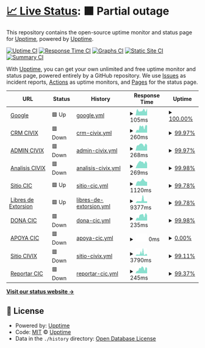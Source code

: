 # [📈 Live Status](https://demo.upptime.js.org): <!--live status--> **🟧 Partial outage**

This repository contains the open-source uptime monitor and status page for [Upptime](https://upptime.js.org), powered by [Upptime](https://github.com/upptime/upptime).

[![Uptime CI](https://github.com/remgi/upptime/workflows/Uptime%20CI/badge.svg)](https://github.com/remgi/upptime/actions?query=workflow%3A%22Uptime+CI%22)
[![Response Time CI](https://github.com/remgi/upptime/workflows/Response%20Time%20CI/badge.svg)](https://github.com/remgi/upptime/actions?query=workflow%3A%22Response+Time+CI%22)
[![Graphs CI](https://github.com/remgi/upptime/workflows/Graphs%20CI/badge.svg)](https://github.com/remgi/upptime/actions?query=workflow%3A%22Graphs+CI%22)
[![Static Site CI](https://github.com/remgi/upptime/workflows/Static%20Site%20CI/badge.svg)](https://github.com/remgi/upptime/actions?query=workflow%3A%22Static+Site+CI%22)
[![Summary CI](https://github.com/remgi/upptime/workflows/Summary%20CI/badge.svg)](https://github.com/remgi/upptime/actions?query=workflow%3A%22Summary+CI%22)

With [Upptime](https://upptime.js.org), you can get your own unlimited and free uptime monitor and status page, powered entirely by a GitHub repository. We use [Issues](https://github.com/upptime/upptime/issues) as incident reports, [Actions](https://github.com/remgi/upptime/actions) as uptime monitors, and [Pages](https://demo.upptime.js.org) for the status page.

<!--start: status pages-->
<!-- This summary is generated by Upptime (https://github.com/upptime/upptime) -->
<!-- Do not edit this manually, your changes will be overwritten -->
<!-- prettier-ignore -->
| URL | Status | History | Response Time | Uptime |
| --- | ------ | ------- | ------------- | ------ |
| <img alt="" src="https://favicons.githubusercontent.com/www.google.com" height="13"> [Google](https://www.google.com) | 🟩 Up | [google.yml](https://github.com/remgi/uptimecic/commits/HEAD/history/google.yml) | <details><summary><img alt="Response time graph" src="./graphs/google/response-time-week.png" height="20"> 105ms</summary><br><a href="https://remgi.github.io/uptimecic/history/google"><img alt="Response time 151" src="https://img.shields.io/endpoint?url=https%3A%2F%2Fraw.githubusercontent.com%2Fremgi%2Fuptimecic%2FHEAD%2Fapi%2Fgoogle%2Fresponse-time.json"></a><br><a href="https://remgi.github.io/uptimecic/history/google"><img alt="24-hour response time 141" src="https://img.shields.io/endpoint?url=https%3A%2F%2Fraw.githubusercontent.com%2Fremgi%2Fuptimecic%2FHEAD%2Fapi%2Fgoogle%2Fresponse-time-day.json"></a><br><a href="https://remgi.github.io/uptimecic/history/google"><img alt="7-day response time 105" src="https://img.shields.io/endpoint?url=https%3A%2F%2Fraw.githubusercontent.com%2Fremgi%2Fuptimecic%2FHEAD%2Fapi%2Fgoogle%2Fresponse-time-week.json"></a><br><a href="https://remgi.github.io/uptimecic/history/google"><img alt="30-day response time 135" src="https://img.shields.io/endpoint?url=https%3A%2F%2Fraw.githubusercontent.com%2Fremgi%2Fuptimecic%2FHEAD%2Fapi%2Fgoogle%2Fresponse-time-month.json"></a><br><a href="https://remgi.github.io/uptimecic/history/google"><img alt="1-year response time 151" src="https://img.shields.io/endpoint?url=https%3A%2F%2Fraw.githubusercontent.com%2Fremgi%2Fuptimecic%2FHEAD%2Fapi%2Fgoogle%2Fresponse-time-year.json"></a></details> | <details><summary><a href="https://remgi.github.io/uptimecic/history/google">100.00%</a></summary><a href="https://remgi.github.io/uptimecic/history/google"><img alt="All-time uptime 100.00%" src="https://img.shields.io/endpoint?url=https%3A%2F%2Fraw.githubusercontent.com%2Fremgi%2Fuptimecic%2FHEAD%2Fapi%2Fgoogle%2Fuptime.json"></a><br><a href="https://remgi.github.io/uptimecic/history/google"><img alt="24-hour uptime 100.00%" src="https://img.shields.io/endpoint?url=https%3A%2F%2Fraw.githubusercontent.com%2Fremgi%2Fuptimecic%2FHEAD%2Fapi%2Fgoogle%2Fuptime-day.json"></a><br><a href="https://remgi.github.io/uptimecic/history/google"><img alt="7-day uptime 100.00%" src="https://img.shields.io/endpoint?url=https%3A%2F%2Fraw.githubusercontent.com%2Fremgi%2Fuptimecic%2FHEAD%2Fapi%2Fgoogle%2Fuptime-week.json"></a><br><a href="https://remgi.github.io/uptimecic/history/google"><img alt="30-day uptime 100.00%" src="https://img.shields.io/endpoint?url=https%3A%2F%2Fraw.githubusercontent.com%2Fremgi%2Fuptimecic%2FHEAD%2Fapi%2Fgoogle%2Fuptime-month.json"></a><br><a href="https://remgi.github.io/uptimecic/history/google"><img alt="1-year uptime 100.00%" src="https://img.shields.io/endpoint?url=https%3A%2F%2Fraw.githubusercontent.com%2Fremgi%2Fuptimecic%2FHEAD%2Fapi%2Fgoogle%2Fuptime-year.json"></a></details>
| <img alt="" src="https://favicons.githubusercontent.com/crm.civix.mx" height="13"> [CRM CIVIX](https://crm.civix.mx) | 🟥 Down | [crm-civix.yml](https://github.com/remgi/uptimecic/commits/HEAD/history/crm-civix.yml) | <details><summary><img alt="Response time graph" src="./graphs/crm-civix/response-time-week.png" height="20"> 260ms</summary><br><a href="https://remgi.github.io/uptimecic/history/crm-civix"><img alt="Response time 331" src="https://img.shields.io/endpoint?url=https%3A%2F%2Fraw.githubusercontent.com%2Fremgi%2Fuptimecic%2FHEAD%2Fapi%2Fcrm-civix%2Fresponse-time.json"></a><br><a href="https://remgi.github.io/uptimecic/history/crm-civix"><img alt="24-hour response time 324" src="https://img.shields.io/endpoint?url=https%3A%2F%2Fraw.githubusercontent.com%2Fremgi%2Fuptimecic%2FHEAD%2Fapi%2Fcrm-civix%2Fresponse-time-day.json"></a><br><a href="https://remgi.github.io/uptimecic/history/crm-civix"><img alt="7-day response time 260" src="https://img.shields.io/endpoint?url=https%3A%2F%2Fraw.githubusercontent.com%2Fremgi%2Fuptimecic%2FHEAD%2Fapi%2Fcrm-civix%2Fresponse-time-week.json"></a><br><a href="https://remgi.github.io/uptimecic/history/crm-civix"><img alt="30-day response time 410" src="https://img.shields.io/endpoint?url=https%3A%2F%2Fraw.githubusercontent.com%2Fremgi%2Fuptimecic%2FHEAD%2Fapi%2Fcrm-civix%2Fresponse-time-month.json"></a><br><a href="https://remgi.github.io/uptimecic/history/crm-civix"><img alt="1-year response time 331" src="https://img.shields.io/endpoint?url=https%3A%2F%2Fraw.githubusercontent.com%2Fremgi%2Fuptimecic%2FHEAD%2Fapi%2Fcrm-civix%2Fresponse-time-year.json"></a></details> | <details><summary><a href="https://remgi.github.io/uptimecic/history/crm-civix">99.97%</a></summary><a href="https://remgi.github.io/uptimecic/history/crm-civix"><img alt="All-time uptime 99.79%" src="https://img.shields.io/endpoint?url=https%3A%2F%2Fraw.githubusercontent.com%2Fremgi%2Fuptimecic%2FHEAD%2Fapi%2Fcrm-civix%2Fuptime.json"></a><br><a href="https://remgi.github.io/uptimecic/history/crm-civix"><img alt="24-hour uptime 99.76%" src="https://img.shields.io/endpoint?url=https%3A%2F%2Fraw.githubusercontent.com%2Fremgi%2Fuptimecic%2FHEAD%2Fapi%2Fcrm-civix%2Fuptime-day.json"></a><br><a href="https://remgi.github.io/uptimecic/history/crm-civix"><img alt="7-day uptime 99.97%" src="https://img.shields.io/endpoint?url=https%3A%2F%2Fraw.githubusercontent.com%2Fremgi%2Fuptimecic%2FHEAD%2Fapi%2Fcrm-civix%2Fuptime-week.json"></a><br><a href="https://remgi.github.io/uptimecic/history/crm-civix"><img alt="30-day uptime 99.60%" src="https://img.shields.io/endpoint?url=https%3A%2F%2Fraw.githubusercontent.com%2Fremgi%2Fuptimecic%2FHEAD%2Fapi%2Fcrm-civix%2Fuptime-month.json"></a><br><a href="https://remgi.github.io/uptimecic/history/crm-civix"><img alt="1-year uptime 99.79%" src="https://img.shields.io/endpoint?url=https%3A%2F%2Fraw.githubusercontent.com%2Fremgi%2Fuptimecic%2FHEAD%2Fapi%2Fcrm-civix%2Fuptime-year.json"></a></details>
| <img alt="" src="https://favicons.githubusercontent.com/admin.civix.mx" height="13"> [ADMIN CIVIX](https://admin.civix.mx) | 🟥 Down | [admin-civix.yml](https://github.com/remgi/uptimecic/commits/HEAD/history/admin-civix.yml) | <details><summary><img alt="Response time graph" src="./graphs/admin-civix/response-time-week.png" height="20"> 268ms</summary><br><a href="https://remgi.github.io/uptimecic/history/admin-civix"><img alt="Response time 854" src="https://img.shields.io/endpoint?url=https%3A%2F%2Fraw.githubusercontent.com%2Fremgi%2Fuptimecic%2FHEAD%2Fapi%2Fadmin-civix%2Fresponse-time.json"></a><br><a href="https://remgi.github.io/uptimecic/history/admin-civix"><img alt="24-hour response time 238" src="https://img.shields.io/endpoint?url=https%3A%2F%2Fraw.githubusercontent.com%2Fremgi%2Fuptimecic%2FHEAD%2Fapi%2Fadmin-civix%2Fresponse-time-day.json"></a><br><a href="https://remgi.github.io/uptimecic/history/admin-civix"><img alt="7-day response time 268" src="https://img.shields.io/endpoint?url=https%3A%2F%2Fraw.githubusercontent.com%2Fremgi%2Fuptimecic%2FHEAD%2Fapi%2Fadmin-civix%2Fresponse-time-week.json"></a><br><a href="https://remgi.github.io/uptimecic/history/admin-civix"><img alt="30-day response time 1297" src="https://img.shields.io/endpoint?url=https%3A%2F%2Fraw.githubusercontent.com%2Fremgi%2Fuptimecic%2FHEAD%2Fapi%2Fadmin-civix%2Fresponse-time-month.json"></a><br><a href="https://remgi.github.io/uptimecic/history/admin-civix"><img alt="1-year response time 854" src="https://img.shields.io/endpoint?url=https%3A%2F%2Fraw.githubusercontent.com%2Fremgi%2Fuptimecic%2FHEAD%2Fapi%2Fadmin-civix%2Fresponse-time-year.json"></a></details> | <details><summary><a href="https://remgi.github.io/uptimecic/history/admin-civix">99.97%</a></summary><a href="https://remgi.github.io/uptimecic/history/admin-civix"><img alt="All-time uptime 99.90%" src="https://img.shields.io/endpoint?url=https%3A%2F%2Fraw.githubusercontent.com%2Fremgi%2Fuptimecic%2FHEAD%2Fapi%2Fadmin-civix%2Fuptime.json"></a><br><a href="https://remgi.github.io/uptimecic/history/admin-civix"><img alt="24-hour uptime 99.80%" src="https://img.shields.io/endpoint?url=https%3A%2F%2Fraw.githubusercontent.com%2Fremgi%2Fuptimecic%2FHEAD%2Fapi%2Fadmin-civix%2Fuptime-day.json"></a><br><a href="https://remgi.github.io/uptimecic/history/admin-civix"><img alt="7-day uptime 99.97%" src="https://img.shields.io/endpoint?url=https%3A%2F%2Fraw.githubusercontent.com%2Fremgi%2Fuptimecic%2FHEAD%2Fapi%2Fadmin-civix%2Fuptime-week.json"></a><br><a href="https://remgi.github.io/uptimecic/history/admin-civix"><img alt="30-day uptime 99.81%" src="https://img.shields.io/endpoint?url=https%3A%2F%2Fraw.githubusercontent.com%2Fremgi%2Fuptimecic%2FHEAD%2Fapi%2Fadmin-civix%2Fuptime-month.json"></a><br><a href="https://remgi.github.io/uptimecic/history/admin-civix"><img alt="1-year uptime 99.90%" src="https://img.shields.io/endpoint?url=https%3A%2F%2Fraw.githubusercontent.com%2Fremgi%2Fuptimecic%2FHEAD%2Fapi%2Fadmin-civix%2Fuptime-year.json"></a></details>
| <img alt="" src="https://favicons.githubusercontent.com/analisis.civix.mx" height="13"> [Analisis CIVIX](https://analisis.civix.mx) | 🟥 Down | [analisis-civix.yml](https://github.com/remgi/uptimecic/commits/HEAD/history/analisis-civix.yml) | <details><summary><img alt="Response time graph" src="./graphs/analisis-civix/response-time-week.png" height="20"> 269ms</summary><br><a href="https://remgi.github.io/uptimecic/history/analisis-civix"><img alt="Response time 469" src="https://img.shields.io/endpoint?url=https%3A%2F%2Fraw.githubusercontent.com%2Fremgi%2Fuptimecic%2FHEAD%2Fapi%2Fanalisis-civix%2Fresponse-time.json"></a><br><a href="https://remgi.github.io/uptimecic/history/analisis-civix"><img alt="24-hour response time 214" src="https://img.shields.io/endpoint?url=https%3A%2F%2Fraw.githubusercontent.com%2Fremgi%2Fuptimecic%2FHEAD%2Fapi%2Fanalisis-civix%2Fresponse-time-day.json"></a><br><a href="https://remgi.github.io/uptimecic/history/analisis-civix"><img alt="7-day response time 269" src="https://img.shields.io/endpoint?url=https%3A%2F%2Fraw.githubusercontent.com%2Fremgi%2Fuptimecic%2FHEAD%2Fapi%2Fanalisis-civix%2Fresponse-time-week.json"></a><br><a href="https://remgi.github.io/uptimecic/history/analisis-civix"><img alt="30-day response time 645" src="https://img.shields.io/endpoint?url=https%3A%2F%2Fraw.githubusercontent.com%2Fremgi%2Fuptimecic%2FHEAD%2Fapi%2Fanalisis-civix%2Fresponse-time-month.json"></a><br><a href="https://remgi.github.io/uptimecic/history/analisis-civix"><img alt="1-year response time 469" src="https://img.shields.io/endpoint?url=https%3A%2F%2Fraw.githubusercontent.com%2Fremgi%2Fuptimecic%2FHEAD%2Fapi%2Fanalisis-civix%2Fresponse-time-year.json"></a></details> | <details><summary><a href="https://remgi.github.io/uptimecic/history/analisis-civix">99.98%</a></summary><a href="https://remgi.github.io/uptimecic/history/analisis-civix"><img alt="All-time uptime 99.95%" src="https://img.shields.io/endpoint?url=https%3A%2F%2Fraw.githubusercontent.com%2Fremgi%2Fuptimecic%2FHEAD%2Fapi%2Fanalisis-civix%2Fuptime.json"></a><br><a href="https://remgi.github.io/uptimecic/history/analisis-civix"><img alt="24-hour uptime 99.84%" src="https://img.shields.io/endpoint?url=https%3A%2F%2Fraw.githubusercontent.com%2Fremgi%2Fuptimecic%2FHEAD%2Fapi%2Fanalisis-civix%2Fuptime-day.json"></a><br><a href="https://remgi.github.io/uptimecic/history/analisis-civix"><img alt="7-day uptime 99.98%" src="https://img.shields.io/endpoint?url=https%3A%2F%2Fraw.githubusercontent.com%2Fremgi%2Fuptimecic%2FHEAD%2Fapi%2Fanalisis-civix%2Fuptime-week.json"></a><br><a href="https://remgi.github.io/uptimecic/history/analisis-civix"><img alt="30-day uptime 99.90%" src="https://img.shields.io/endpoint?url=https%3A%2F%2Fraw.githubusercontent.com%2Fremgi%2Fuptimecic%2FHEAD%2Fapi%2Fanalisis-civix%2Fuptime-month.json"></a><br><a href="https://remgi.github.io/uptimecic/history/analisis-civix"><img alt="1-year uptime 99.95%" src="https://img.shields.io/endpoint?url=https%3A%2F%2Fraw.githubusercontent.com%2Fremgi%2Fuptimecic%2FHEAD%2Fapi%2Fanalisis-civix%2Fuptime-year.json"></a></details>
| <img alt="" src="https://favicons.githubusercontent.com/cic.mx" height="13"> [Sitio CIC](https://cic.mx) | 🟩 Up | [sitio-cic.yml](https://github.com/remgi/uptimecic/commits/HEAD/history/sitio-cic.yml) | <details><summary><img alt="Response time graph" src="./graphs/sitio-cic/response-time-week.png" height="20"> 1120ms</summary><br><a href="https://remgi.github.io/uptimecic/history/sitio-cic"><img alt="Response time 1101" src="https://img.shields.io/endpoint?url=https%3A%2F%2Fraw.githubusercontent.com%2Fremgi%2Fuptimecic%2FHEAD%2Fapi%2Fsitio-cic%2Fresponse-time.json"></a><br><a href="https://remgi.github.io/uptimecic/history/sitio-cic"><img alt="24-hour response time 926" src="https://img.shields.io/endpoint?url=https%3A%2F%2Fraw.githubusercontent.com%2Fremgi%2Fuptimecic%2FHEAD%2Fapi%2Fsitio-cic%2Fresponse-time-day.json"></a><br><a href="https://remgi.github.io/uptimecic/history/sitio-cic"><img alt="7-day response time 1120" src="https://img.shields.io/endpoint?url=https%3A%2F%2Fraw.githubusercontent.com%2Fremgi%2Fuptimecic%2FHEAD%2Fapi%2Fsitio-cic%2Fresponse-time-week.json"></a><br><a href="https://remgi.github.io/uptimecic/history/sitio-cic"><img alt="30-day response time 1137" src="https://img.shields.io/endpoint?url=https%3A%2F%2Fraw.githubusercontent.com%2Fremgi%2Fuptimecic%2FHEAD%2Fapi%2Fsitio-cic%2Fresponse-time-month.json"></a><br><a href="https://remgi.github.io/uptimecic/history/sitio-cic"><img alt="1-year response time 1101" src="https://img.shields.io/endpoint?url=https%3A%2F%2Fraw.githubusercontent.com%2Fremgi%2Fuptimecic%2FHEAD%2Fapi%2Fsitio-cic%2Fresponse-time-year.json"></a></details> | <details><summary><a href="https://remgi.github.io/uptimecic/history/sitio-cic">99.78%</a></summary><a href="https://remgi.github.io/uptimecic/history/sitio-cic"><img alt="All-time uptime 98.94%" src="https://img.shields.io/endpoint?url=https%3A%2F%2Fraw.githubusercontent.com%2Fremgi%2Fuptimecic%2FHEAD%2Fapi%2Fsitio-cic%2Fuptime.json"></a><br><a href="https://remgi.github.io/uptimecic/history/sitio-cic"><img alt="24-hour uptime 100.00%" src="https://img.shields.io/endpoint?url=https%3A%2F%2Fraw.githubusercontent.com%2Fremgi%2Fuptimecic%2FHEAD%2Fapi%2Fsitio-cic%2Fuptime-day.json"></a><br><a href="https://remgi.github.io/uptimecic/history/sitio-cic"><img alt="7-day uptime 99.78%" src="https://img.shields.io/endpoint?url=https%3A%2F%2Fraw.githubusercontent.com%2Fremgi%2Fuptimecic%2FHEAD%2Fapi%2Fsitio-cic%2Fuptime-week.json"></a><br><a href="https://remgi.github.io/uptimecic/history/sitio-cic"><img alt="30-day uptime 99.95%" src="https://img.shields.io/endpoint?url=https%3A%2F%2Fraw.githubusercontent.com%2Fremgi%2Fuptimecic%2FHEAD%2Fapi%2Fsitio-cic%2Fuptime-month.json"></a><br><a href="https://remgi.github.io/uptimecic/history/sitio-cic"><img alt="1-year uptime 98.94%" src="https://img.shields.io/endpoint?url=https%3A%2F%2Fraw.githubusercontent.com%2Fremgi%2Fuptimecic%2FHEAD%2Fapi%2Fsitio-cic%2Fuptime-year.json"></a></details>
| <img alt="" src="https://favicons.githubusercontent.com/libresdeextorsion.mx" height="13"> [Libres de Extorsion](https://libresdeextorsion.mx) | 🟩 Up | [libres-de-extorsion.yml](https://github.com/remgi/uptimecic/commits/HEAD/history/libres-de-extorsion.yml) | <details><summary><img alt="Response time graph" src="./graphs/libres-de-extorsion/response-time-week.png" height="20"> 9377ms</summary><br><a href="https://remgi.github.io/uptimecic/history/libres-de-extorsion"><img alt="Response time 7804" src="https://img.shields.io/endpoint?url=https%3A%2F%2Fraw.githubusercontent.com%2Fremgi%2Fuptimecic%2FHEAD%2Fapi%2Flibres-de-extorsion%2Fresponse-time.json"></a><br><a href="https://remgi.github.io/uptimecic/history/libres-de-extorsion"><img alt="24-hour response time 6344" src="https://img.shields.io/endpoint?url=https%3A%2F%2Fraw.githubusercontent.com%2Fremgi%2Fuptimecic%2FHEAD%2Fapi%2Flibres-de-extorsion%2Fresponse-time-day.json"></a><br><a href="https://remgi.github.io/uptimecic/history/libres-de-extorsion"><img alt="7-day response time 9377" src="https://img.shields.io/endpoint?url=https%3A%2F%2Fraw.githubusercontent.com%2Fremgi%2Fuptimecic%2FHEAD%2Fapi%2Flibres-de-extorsion%2Fresponse-time-week.json"></a><br><a href="https://remgi.github.io/uptimecic/history/libres-de-extorsion"><img alt="30-day response time 8118" src="https://img.shields.io/endpoint?url=https%3A%2F%2Fraw.githubusercontent.com%2Fremgi%2Fuptimecic%2FHEAD%2Fapi%2Flibres-de-extorsion%2Fresponse-time-month.json"></a><br><a href="https://remgi.github.io/uptimecic/history/libres-de-extorsion"><img alt="1-year response time 7804" src="https://img.shields.io/endpoint?url=https%3A%2F%2Fraw.githubusercontent.com%2Fremgi%2Fuptimecic%2FHEAD%2Fapi%2Flibres-de-extorsion%2Fresponse-time-year.json"></a></details> | <details><summary><a href="https://remgi.github.io/uptimecic/history/libres-de-extorsion">99.78%</a></summary><a href="https://remgi.github.io/uptimecic/history/libres-de-extorsion"><img alt="All-time uptime 98.92%" src="https://img.shields.io/endpoint?url=https%3A%2F%2Fraw.githubusercontent.com%2Fremgi%2Fuptimecic%2FHEAD%2Fapi%2Flibres-de-extorsion%2Fuptime.json"></a><br><a href="https://remgi.github.io/uptimecic/history/libres-de-extorsion"><img alt="24-hour uptime 100.00%" src="https://img.shields.io/endpoint?url=https%3A%2F%2Fraw.githubusercontent.com%2Fremgi%2Fuptimecic%2FHEAD%2Fapi%2Flibres-de-extorsion%2Fuptime-day.json"></a><br><a href="https://remgi.github.io/uptimecic/history/libres-de-extorsion"><img alt="7-day uptime 99.78%" src="https://img.shields.io/endpoint?url=https%3A%2F%2Fraw.githubusercontent.com%2Fremgi%2Fuptimecic%2FHEAD%2Fapi%2Flibres-de-extorsion%2Fuptime-week.json"></a><br><a href="https://remgi.github.io/uptimecic/history/libres-de-extorsion"><img alt="30-day uptime 99.95%" src="https://img.shields.io/endpoint?url=https%3A%2F%2Fraw.githubusercontent.com%2Fremgi%2Fuptimecic%2FHEAD%2Fapi%2Flibres-de-extorsion%2Fuptime-month.json"></a><br><a href="https://remgi.github.io/uptimecic/history/libres-de-extorsion"><img alt="1-year uptime 98.92%" src="https://img.shields.io/endpoint?url=https%3A%2F%2Fraw.githubusercontent.com%2Fremgi%2Fuptimecic%2FHEAD%2Fapi%2Flibres-de-extorsion%2Fuptime-year.json"></a></details>
| <img alt="" src="https://favicons.githubusercontent.com/dona.cic.mx" height="13"> [DONA CIC](https://dona.cic.mx) | 🟥 Down | [dona-cic.yml](https://github.com/remgi/uptimecic/commits/HEAD/history/dona-cic.yml) | <details><summary><img alt="Response time graph" src="./graphs/dona-cic/response-time-week.png" height="20"> 235ms</summary><br><a href="https://remgi.github.io/uptimecic/history/dona-cic"><img alt="Response time 265" src="https://img.shields.io/endpoint?url=https%3A%2F%2Fraw.githubusercontent.com%2Fremgi%2Fuptimecic%2FHEAD%2Fapi%2Fdona-cic%2Fresponse-time.json"></a><br><a href="https://remgi.github.io/uptimecic/history/dona-cic"><img alt="24-hour response time 232" src="https://img.shields.io/endpoint?url=https%3A%2F%2Fraw.githubusercontent.com%2Fremgi%2Fuptimecic%2FHEAD%2Fapi%2Fdona-cic%2Fresponse-time-day.json"></a><br><a href="https://remgi.github.io/uptimecic/history/dona-cic"><img alt="7-day response time 235" src="https://img.shields.io/endpoint?url=https%3A%2F%2Fraw.githubusercontent.com%2Fremgi%2Fuptimecic%2FHEAD%2Fapi%2Fdona-cic%2Fresponse-time-week.json"></a><br><a href="https://remgi.github.io/uptimecic/history/dona-cic"><img alt="30-day response time 283" src="https://img.shields.io/endpoint?url=https%3A%2F%2Fraw.githubusercontent.com%2Fremgi%2Fuptimecic%2FHEAD%2Fapi%2Fdona-cic%2Fresponse-time-month.json"></a><br><a href="https://remgi.github.io/uptimecic/history/dona-cic"><img alt="1-year response time 265" src="https://img.shields.io/endpoint?url=https%3A%2F%2Fraw.githubusercontent.com%2Fremgi%2Fuptimecic%2FHEAD%2Fapi%2Fdona-cic%2Fresponse-time-year.json"></a></details> | <details><summary><a href="https://remgi.github.io/uptimecic/history/dona-cic">99.98%</a></summary><a href="https://remgi.github.io/uptimecic/history/dona-cic"><img alt="All-time uptime 94.23%" src="https://img.shields.io/endpoint?url=https%3A%2F%2Fraw.githubusercontent.com%2Fremgi%2Fuptimecic%2FHEAD%2Fapi%2Fdona-cic%2Fuptime.json"></a><br><a href="https://remgi.github.io/uptimecic/history/dona-cic"><img alt="24-hour uptime 99.88%" src="https://img.shields.io/endpoint?url=https%3A%2F%2Fraw.githubusercontent.com%2Fremgi%2Fuptimecic%2FHEAD%2Fapi%2Fdona-cic%2Fuptime-day.json"></a><br><a href="https://remgi.github.io/uptimecic/history/dona-cic"><img alt="7-day uptime 99.98%" src="https://img.shields.io/endpoint?url=https%3A%2F%2Fraw.githubusercontent.com%2Fremgi%2Fuptimecic%2FHEAD%2Fapi%2Fdona-cic%2Fuptime-week.json"></a><br><a href="https://remgi.github.io/uptimecic/history/dona-cic"><img alt="30-day uptime 99.90%" src="https://img.shields.io/endpoint?url=https%3A%2F%2Fraw.githubusercontent.com%2Fremgi%2Fuptimecic%2FHEAD%2Fapi%2Fdona-cic%2Fuptime-month.json"></a><br><a href="https://remgi.github.io/uptimecic/history/dona-cic"><img alt="1-year uptime 94.23%" src="https://img.shields.io/endpoint?url=https%3A%2F%2Fraw.githubusercontent.com%2Fremgi%2Fuptimecic%2FHEAD%2Fapi%2Fdona-cic%2Fuptime-year.json"></a></details>
| <img alt="" src="https://favicons.githubusercontent.com/apoya.cic.mx" height="13"> [APOYA CIC](https://apoya.cic.mx) | 🟥 Down | [apoya-cic.yml](https://github.com/remgi/uptimecic/commits/HEAD/history/apoya-cic.yml) | <details><summary><img alt="Response time graph" src="./graphs/apoya-cic/response-time-week.png" height="20"> 0ms</summary><br><a href="https://remgi.github.io/uptimecic/history/apoya-cic"><img alt="Response time 314" src="https://img.shields.io/endpoint?url=https%3A%2F%2Fraw.githubusercontent.com%2Fremgi%2Fuptimecic%2FHEAD%2Fapi%2Fapoya-cic%2Fresponse-time.json"></a><br><a href="https://remgi.github.io/uptimecic/history/apoya-cic"><img alt="24-hour response time 0" src="https://img.shields.io/endpoint?url=https%3A%2F%2Fraw.githubusercontent.com%2Fremgi%2Fuptimecic%2FHEAD%2Fapi%2Fapoya-cic%2Fresponse-time-day.json"></a><br><a href="https://remgi.github.io/uptimecic/history/apoya-cic"><img alt="7-day response time 0" src="https://img.shields.io/endpoint?url=https%3A%2F%2Fraw.githubusercontent.com%2Fremgi%2Fuptimecic%2FHEAD%2Fapi%2Fapoya-cic%2Fresponse-time-week.json"></a><br><a href="https://remgi.github.io/uptimecic/history/apoya-cic"><img alt="30-day response time 359" src="https://img.shields.io/endpoint?url=https%3A%2F%2Fraw.githubusercontent.com%2Fremgi%2Fuptimecic%2FHEAD%2Fapi%2Fapoya-cic%2Fresponse-time-month.json"></a><br><a href="https://remgi.github.io/uptimecic/history/apoya-cic"><img alt="1-year response time 314" src="https://img.shields.io/endpoint?url=https%3A%2F%2Fraw.githubusercontent.com%2Fremgi%2Fuptimecic%2FHEAD%2Fapi%2Fapoya-cic%2Fresponse-time-year.json"></a></details> | <details><summary><a href="https://remgi.github.io/uptimecic/history/apoya-cic">0.00%</a></summary><a href="https://remgi.github.io/uptimecic/history/apoya-cic"><img alt="All-time uptime 65.42%" src="https://img.shields.io/endpoint?url=https%3A%2F%2Fraw.githubusercontent.com%2Fremgi%2Fuptimecic%2FHEAD%2Fapi%2Fapoya-cic%2Fuptime.json"></a><br><a href="https://remgi.github.io/uptimecic/history/apoya-cic"><img alt="24-hour uptime 0.00%" src="https://img.shields.io/endpoint?url=https%3A%2F%2Fraw.githubusercontent.com%2Fremgi%2Fuptimecic%2FHEAD%2Fapi%2Fapoya-cic%2Fuptime-day.json"></a><br><a href="https://remgi.github.io/uptimecic/history/apoya-cic"><img alt="7-day uptime 0.00%" src="https://img.shields.io/endpoint?url=https%3A%2F%2Fraw.githubusercontent.com%2Fremgi%2Fuptimecic%2FHEAD%2Fapi%2Fapoya-cic%2Fuptime-week.json"></a><br><a href="https://remgi.github.io/uptimecic/history/apoya-cic"><img alt="30-day uptime 35.59%" src="https://img.shields.io/endpoint?url=https%3A%2F%2Fraw.githubusercontent.com%2Fremgi%2Fuptimecic%2FHEAD%2Fapi%2Fapoya-cic%2Fuptime-month.json"></a><br><a href="https://remgi.github.io/uptimecic/history/apoya-cic"><img alt="1-year uptime 65.42%" src="https://img.shields.io/endpoint?url=https%3A%2F%2Fraw.githubusercontent.com%2Fremgi%2Fuptimecic%2FHEAD%2Fapi%2Fapoya-cic%2Fuptime-year.json"></a></details>
| <img alt="" src="https://favicons.githubusercontent.com/civix.mx" height="13"> [Sitio CIVIX](https://civix.mx/home/) | 🟥 Down | [sitio-civix.yml](https://github.com/remgi/uptimecic/commits/HEAD/history/sitio-civix.yml) | <details><summary><img alt="Response time graph" src="./graphs/sitio-civix/response-time-week.png" height="20"> 3790ms</summary><br><a href="https://remgi.github.io/uptimecic/history/sitio-civix"><img alt="Response time 3930" src="https://img.shields.io/endpoint?url=https%3A%2F%2Fraw.githubusercontent.com%2Fremgi%2Fuptimecic%2FHEAD%2Fapi%2Fsitio-civix%2Fresponse-time.json"></a><br><a href="https://remgi.github.io/uptimecic/history/sitio-civix"><img alt="24-hour response time 2870" src="https://img.shields.io/endpoint?url=https%3A%2F%2Fraw.githubusercontent.com%2Fremgi%2Fuptimecic%2FHEAD%2Fapi%2Fsitio-civix%2Fresponse-time-day.json"></a><br><a href="https://remgi.github.io/uptimecic/history/sitio-civix"><img alt="7-day response time 3790" src="https://img.shields.io/endpoint?url=https%3A%2F%2Fraw.githubusercontent.com%2Fremgi%2Fuptimecic%2FHEAD%2Fapi%2Fsitio-civix%2Fresponse-time-week.json"></a><br><a href="https://remgi.github.io/uptimecic/history/sitio-civix"><img alt="30-day response time 4464" src="https://img.shields.io/endpoint?url=https%3A%2F%2Fraw.githubusercontent.com%2Fremgi%2Fuptimecic%2FHEAD%2Fapi%2Fsitio-civix%2Fresponse-time-month.json"></a><br><a href="https://remgi.github.io/uptimecic/history/sitio-civix"><img alt="1-year response time 3930" src="https://img.shields.io/endpoint?url=https%3A%2F%2Fraw.githubusercontent.com%2Fremgi%2Fuptimecic%2FHEAD%2Fapi%2Fsitio-civix%2Fresponse-time-year.json"></a></details> | <details><summary><a href="https://remgi.github.io/uptimecic/history/sitio-civix">99.11%</a></summary><a href="https://remgi.github.io/uptimecic/history/sitio-civix"><img alt="All-time uptime 99.64%" src="https://img.shields.io/endpoint?url=https%3A%2F%2Fraw.githubusercontent.com%2Fremgi%2Fuptimecic%2FHEAD%2Fapi%2Fsitio-civix%2Fuptime.json"></a><br><a href="https://remgi.github.io/uptimecic/history/sitio-civix"><img alt="24-hour uptime 95.50%" src="https://img.shields.io/endpoint?url=https%3A%2F%2Fraw.githubusercontent.com%2Fremgi%2Fuptimecic%2FHEAD%2Fapi%2Fsitio-civix%2Fuptime-day.json"></a><br><a href="https://remgi.github.io/uptimecic/history/sitio-civix"><img alt="7-day uptime 99.11%" src="https://img.shields.io/endpoint?url=https%3A%2F%2Fraw.githubusercontent.com%2Fremgi%2Fuptimecic%2FHEAD%2Fapi%2Fsitio-civix%2Fuptime-week.json"></a><br><a href="https://remgi.github.io/uptimecic/history/sitio-civix"><img alt="30-day uptime 99.49%" src="https://img.shields.io/endpoint?url=https%3A%2F%2Fraw.githubusercontent.com%2Fremgi%2Fuptimecic%2FHEAD%2Fapi%2Fsitio-civix%2Fuptime-month.json"></a><br><a href="https://remgi.github.io/uptimecic/history/sitio-civix"><img alt="1-year uptime 99.64%" src="https://img.shields.io/endpoint?url=https%3A%2F%2Fraw.githubusercontent.com%2Fremgi%2Fuptimecic%2FHEAD%2Fapi%2Fsitio-civix%2Fuptime-year.json"></a></details>
| <img alt="" src="https://favicons.githubusercontent.com/reportar.cic.mx" height="13"> [Reportar CIC](https://reportar.cic.mx) | 🟥 Down | [reportar-cic.yml](https://github.com/remgi/uptimecic/commits/HEAD/history/reportar-cic.yml) | <details><summary><img alt="Response time graph" src="./graphs/reportar-cic/response-time-week.png" height="20"> 245ms</summary><br><a href="https://remgi.github.io/uptimecic/history/reportar-cic"><img alt="Response time 388" src="https://img.shields.io/endpoint?url=https%3A%2F%2Fraw.githubusercontent.com%2Fremgi%2Fuptimecic%2FHEAD%2Fapi%2Freportar-cic%2Fresponse-time.json"></a><br><a href="https://remgi.github.io/uptimecic/history/reportar-cic"><img alt="24-hour response time 225" src="https://img.shields.io/endpoint?url=https%3A%2F%2Fraw.githubusercontent.com%2Fremgi%2Fuptimecic%2FHEAD%2Fapi%2Freportar-cic%2Fresponse-time-day.json"></a><br><a href="https://remgi.github.io/uptimecic/history/reportar-cic"><img alt="7-day response time 245" src="https://img.shields.io/endpoint?url=https%3A%2F%2Fraw.githubusercontent.com%2Fremgi%2Fuptimecic%2FHEAD%2Fapi%2Freportar-cic%2Fresponse-time-week.json"></a><br><a href="https://remgi.github.io/uptimecic/history/reportar-cic"><img alt="30-day response time 384" src="https://img.shields.io/endpoint?url=https%3A%2F%2Fraw.githubusercontent.com%2Fremgi%2Fuptimecic%2FHEAD%2Fapi%2Freportar-cic%2Fresponse-time-month.json"></a><br><a href="https://remgi.github.io/uptimecic/history/reportar-cic"><img alt="1-year response time 388" src="https://img.shields.io/endpoint?url=https%3A%2F%2Fraw.githubusercontent.com%2Fremgi%2Fuptimecic%2FHEAD%2Fapi%2Freportar-cic%2Fresponse-time-year.json"></a></details> | <details><summary><a href="https://remgi.github.io/uptimecic/history/reportar-cic">99.37%</a></summary><a href="https://remgi.github.io/uptimecic/history/reportar-cic"><img alt="All-time uptime 99.82%" src="https://img.shields.io/endpoint?url=https%3A%2F%2Fraw.githubusercontent.com%2Fremgi%2Fuptimecic%2FHEAD%2Fapi%2Freportar-cic%2Fuptime.json"></a><br><a href="https://remgi.github.io/uptimecic/history/reportar-cic"><img alt="24-hour uptime 95.56%" src="https://img.shields.io/endpoint?url=https%3A%2F%2Fraw.githubusercontent.com%2Fremgi%2Fuptimecic%2FHEAD%2Fapi%2Freportar-cic%2Fuptime-day.json"></a><br><a href="https://remgi.github.io/uptimecic/history/reportar-cic"><img alt="7-day uptime 99.37%" src="https://img.shields.io/endpoint?url=https%3A%2F%2Fraw.githubusercontent.com%2Fremgi%2Fuptimecic%2FHEAD%2Fapi%2Freportar-cic%2Fuptime-week.json"></a><br><a href="https://remgi.github.io/uptimecic/history/reportar-cic"><img alt="30-day uptime 99.72%" src="https://img.shields.io/endpoint?url=https%3A%2F%2Fraw.githubusercontent.com%2Fremgi%2Fuptimecic%2FHEAD%2Fapi%2Freportar-cic%2Fuptime-month.json"></a><br><a href="https://remgi.github.io/uptimecic/history/reportar-cic"><img alt="1-year uptime 99.82%" src="https://img.shields.io/endpoint?url=https%3A%2F%2Fraw.githubusercontent.com%2Fremgi%2Fuptimecic%2FHEAD%2Fapi%2Freportar-cic%2Fuptime-year.json"></a></details>

<!--end: status pages-->

[**Visit our status website →**](https://demo.upptime.js.org)

## 📄 License

- Powered by: [Upptime](https://github.com/upptime/upptime)
- Code: [MIT](./LICENSE) © [Upptime](https://upptime.js.org)
- Data in the `./history` directory: [Open Database License](https://opendatacommons.org/licenses/odbl/1-0/)
